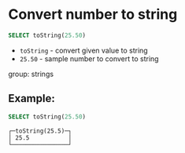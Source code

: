 # Convert number to string

```sql
SELECT toString(25.50)
```

- `toString` - convert given value to string
- `25.50` - sample number to convert to string

group: strings

## Example: 
```sql
SELECT toString(25.50)
```
```
┌─toString(25.5)─┐
│ 25.5           │
└────────────────┘
```

